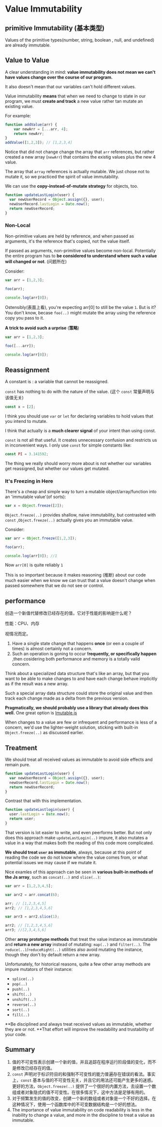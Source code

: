 # Value Immutability

## primitive Immutability (基本类型)

Values of the primitive types(number, string, boolean , null, and undefined) are already immutable.

## Value to Value

A clear understanding in mind: **value immutability does not mean we can't have values change over the course of our program.**

It also doesn't mean that our variables can't hold different values.

Value immutability **means** that when we need to change to state in our program, we must **create and track** a new value rather tan mutate an existing value.

For example:

```js
function addValue(arr) {
    var newArr = [...arr, 4];
    return newArr;
}
addValue([1,2,3]); // [1,2,3,4]
```

Notice that did not change change the array that `arr` references, but rather created a new array (`newArr`) that contains the existig values plus the new 4 value.

The array that `array` references is actually mutable. We just chose not to mutate it, so we practiced the spirit of value immutability.

We can use the **copy-instead-of-mutate strategy** for objects, too.

```js
function updateLastLogin(user) {
  var newUserRecord = Object.assign({}, user);
  newUserRecord.lastLogin = Date.now();
  return newUserRecord;
}
```

### Non-Local

Non-primitive values are held by reference, and when passed as arguments, it's the reference that's copied, not the value itself.

If passed as arguments, non-primitive values become non-local. Potentially the entire program has to **be considered to understand where such a value will changed or not**. (问题所在)

Consider:

```js
var arr = [1,2,3];

foo(arr);

console.log(arr[0]);
```

Ostensibly(表面上看), you're expecting arr[0] to still be the value `1`. But is it?You don't know, becase `foo(..)` might mutate the array using the reference copy you pass to it.

**A trick to avoid such a urprise** (**策略**)

```js
var arr = [1,2,3];

foo([...arr]);

console.log(arr[0]);
```

## Reassignment

A constant is : a variable that cannot be reassigned.

`const` has nothing to do with the nature of the value. (这个 `const` 常量声明与该值无关)

```js
const x = [2];
```

I think you should use `var` or `let` for declaring variables to hold values that you intend to mutate. 

I think that actually is a **much clearer signal** of your intent than using const.

`const` is not all that useful. It creates unnecessary confusion and restricts us in inconvenient ways. I only use `const` for simple constants like:

```js
const PI = 3.141592;
```

The thing we really should worry more about is not whether our variables get reassigned, but whether our values get mutated.

### It's Freezing in Here

There's a cheap and simple way to turn a mutable object/array/function into an 'immutable value'(of sorts):

```js
var x = Object.freeze([2]);
```

`Object.freeze(..)` provides shallow, naive immutability, but contrasted with `const` ,`Object.freeze(..)` actually gives you an immutable value.

Consider:

```js
var arr = Object.freeze([1,2,3]);

foo(arr);

console.log(arr[0]); //1
```

Now `arr[0]` is quite reliably `1`

This is so important because it makes reasoning (推断) about our code much easier when we know we can trust that a value doesn't change when passed somewhere that we do not see or control.

## performance
创造一个新值代替修改已经存在的值，它对于性能的影响是什么呢？

性能：CPU、内存

视情况而定。

1. Have a single state change that happens **once** (or een a couple of times) is almost certainly not a concern.
2. Such an operation is goning to occur f**requently, or specifically happen** ,then cosidering both performance and memory is a totally vaild concern.

Think about a specialized data structure that's like an array, but that you want to be able to make changes to and have each change behave implicitly as if the result was a new array.

Such a special array data structure could store the original value and then track each change made as a delta from the previous version.

**Pragmatically, we should probably use a library that already does this well.** One great option is [Imutable.js](https://immutable-js.github.io/immutable-js/)

When changes to a value are few or infrequent and performance is less of a concern, we'd use the lighter-weight solution, sticking with built-in `Object.freeze(..)` as discussed earlier.

## Treatment

We should treat all received values as immutable to avoid side effects and remain pure.

```js
function updateLastLogin(user) {
  var newUserRecord = Object.assign({}, user);
  newUserRecord.lastLogin = Date.now();
  return newUserRecord;
}
```

Contrast that with this implementation.

```js
function updateLastlogin(user) {
  user.lastLogin = Date.now();
  return user;
}
```

That version is lot easier to write, and even peerforms better. But not only does this approach make `updateLastLogin(..)` impure, it also mutates a value in a way that makes both the reading of this code more complicated.

**We should treat `user` as immutable**, always, because at this point of reading the code we do not know where the value comes from, or what potential issues we may cause if we mutate it.

Nice examles of this approach can be seen in **various built-in methods of the Js array**, such as `concat(..)` and `slice(..)`:

```js
var arr = [1,2,3,4,5];

var arr2 = arr.concat(6);

arr; // [1,2,3,4,5]
arr2; // [1,2,3,4,5,6]

var arr3 = arr2.slice(1); 

arr2; // [1,2,3,4,5,6]
arr3; //[2,3,4,5,6]
```

Other **array prototype methods** that treat the value instance as immutatable and **return a new array** instead of mutating: `map(..)` and `filter(..)`. The `reduce(..)`/`reduceRight(..)` utilities also avoid mutating the instance, though they don't by default return a new array.

Unfortunately, for historical reasons, quite a few other array  methods are impure mutators of their instance: 
- `splice(..)`
- `pop(..)`
- `push(..)`
- `shift(..)`
- `unshift(..)`
- `reverse(..)`
- `sort(..)`
- `fill(..)`

**Be disciplined and always treat received values as immutable, whether they are or not. **That effort will improve the readability and trustability of your code.

## Summary

1. 值的不可变性表示创建一个新的值，并且追踪在程序运行阶段值的变化，而不是修改已经存在的值。
2. `const` 声明对于标识符目的和强制不可变性的能力普遍存在错误的看法。事实上，`const` 基本与值的不可变性无关，并且它的用法还可能产生更多的迷惑。更好的方法，`Object.freeze(..)` 提供了一个很好的内置方法，去设置一个数组或者对象隐式的值不可变性。在很多情况下，这中方法是足够有用的。
3. 对于频繁发生的值的改变，创建一个新的数组或者对象是一个不好的选择。在这种情况下，使用一个函数库中的不可变数据结构是一个好的想法。
4. The importance of value immutability on code readability is less in the inability to change a value, and more in the discipline to treat a value as immutable.